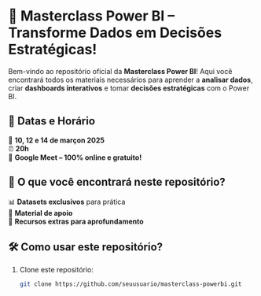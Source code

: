 # 🚀 Masterclass Power BI – Transforme Dados em Decisões Estratégicas!  

Bem-vindo ao repositório oficial da **Masterclass Power BI**! Aqui você encontrará todos os materiais necessários para aprender a **analisar dados**, criar **dashboards interativos** e tomar **decisões estratégicas** com o Power BI.  

## 📅 Datas e Horário  
📆 **10, 12 e 14 de marçon 2025**  
⏰ **20h**  
📍 **Google Meet – 100% online e gratuito!**  

## 📂 O que você encontrará neste repositório?  
📊 **Datasets exclusivos** para prática  
📜 **Material de apoio**  
📖 **Recursos extras para aprofundamento**  

## 🛠 Como usar este repositório?  
1. Clone este repositório:  
   ```bash
   git clone https://github.com/seuusuario/masterclass-powerbi.git
